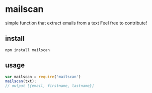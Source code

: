 mailscan
=========

simple function that extract emails from a text
Feel free to contribute!

install
-------

```
npm install mailscan
```

usage
-----

```javascript
var mailscan = require('mailscan')
mailscan(txt);
// output [{email, firstname, lastname}]
```